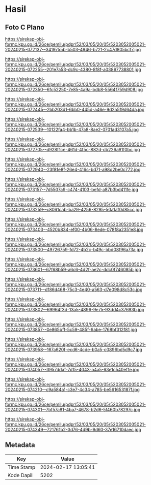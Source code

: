 # Hasil

## Foto C Plano

https://sirekap-obj-formc.kpu.go.id/26ce/pemilu/pdpr/52/03/05/20/05/5203052005021-20240215-072137--3419755b-b503-4946-b721-2c47d805bc17.jpg

https://sirekap-obj-formc.kpu.go.id/26ce/pemilu/pdpr/52/03/05/20/05/5203052005021-20240215-072255--201e7a53-dc9c-4380-8f8f-a03897738801.jpg

https://sirekap-obj-formc.kpu.go.id/26ce/pemilu/pdpr/52/03/05/20/05/5203052005021-20240215-072350--6fc52250-7e85-4a9a-bdb8-5564f759d908.jpg

https://sirekap-obj-formc.kpu.go.id/26ce/pemilu/pdpr/52/03/05/20/05/5203052005021-20240215-072445--2bb203d1-6bb0-445d-a46e-9d2a5f9d64da.jpg

https://sirekap-obj-formc.kpu.go.id/26ce/pemilu/pdpr/52/03/05/20/05/5203052005021-20240215-072539--10122fa4-bb1b-47a8-8ae2-0701ad3107a5.jpg

https://sirekap-obj-formc.kpu.go.id/26ce/pemilu/pdpr/52/03/05/20/05/5203052005021-20240215-072705--d928f1ce-461d-4f5c-882d-db226a91f0bc.jpg

https://sirekap-obj-formc.kpu.go.id/26ce/pemilu/pdpr/52/03/05/20/05/5203052005021-20240215-072940--23f81e8f-26e4-416c-bd71-a98d2be0c772.jpg

https://sirekap-obj-formc.kpu.go.id/26ce/pemilu/pdpr/52/03/05/20/05/5203052005021-20240215-073157--7d5507a9-c474-4103-befd-a87b3bd411fe.jpg

https://sirekap-obj-formc.kpu.go.id/26ce/pemilu/pdpr/52/03/05/20/05/5203052005021-20240215-073259--c8061cab-ba29-4256-8295-50a1af0d85cc.jpg

https://sirekap-obj-formc.kpu.go.id/26ce/pemilu/pdpr/52/03/05/20/05/5203052005021-20240215-073403--4520b834-ef00-4b06-8ede-078f8a2351e8.jpg

https://sirekap-obj-formc.kpu.go.id/26ce/pemilu/pdpr/52/03/05/20/05/5203052005021-20240215-073500--49726759-fd72-4b2c-b49c-bbd08f96a73a.jpg

https://sirekap-obj-formc.kpu.go.id/26ce/pemilu/pdpr/52/03/05/20/05/5203052005021-20240215-073601--67f68b59-a6c6-4d2f-ae2c-ddc0f746085b.jpg

https://sirekap-obj-formc.kpu.go.id/26ce/pemilu/pdpr/52/03/05/20/05/5203052005021-20240215-073711--d186d468-75c3-4e40-a563-d7e098d8c53c.jpg

https://sirekap-obj-formc.kpu.go.id/26ce/pemilu/pdpr/52/03/05/20/05/5203052005021-20240215-073802--69964f3d-13a5-4896-9e75-93dd4c37683b.jpg

https://sirekap-obj-formc.kpu.go.id/26ce/pemilu/pdpr/52/03/05/20/05/5203052005021-20240215-073857--0e865bff-5c59-485f-9abe-1768bf312f81.jpg

https://sirekap-obj-formc.kpu.go.id/26ce/pemilu/pdpr/52/03/05/20/05/5203052005021-20240215-073958--167a620f-ecd6-4cde-b0a5-c0896bd5d9c7.jpg

https://sirekap-obj-formc.kpu.go.id/26ce/pemilu/pdpr/52/03/05/20/05/5203052005021-20240215-074057--3957ddaf-7d15-4043-a4a5-63e1c540ef1e.jpg

https://sirekap-obj-formc.kpu.go.id/26ce/pemilu/pdpr/52/03/05/20/05/5203052005021-20240215-074210--c9a584a1-c3e7-4c34-a785-be561653187f.jpg

https://sirekap-obj-formc.kpu.go.id/26ce/pemilu/pdpr/52/03/05/20/05/5203052005021-20240215-074301--7bf57a81-4ba7-4678-b2d6-5f460b78297c.jpg

https://sirekap-obj-formc.kpu.go.id/26ce/pemilu/pdpr/52/03/05/20/05/5203052005021-20240215-074349--721761b2-3d76-4d9b-9d60-37e16710daec.jpg


## Metadata

| Key        | Value               |
| ---------- | ------------------- |
| Time Stamp | 2024-02-17 13:05:41 |
| Kode Dapil | 5202                |



